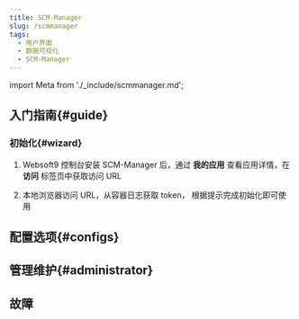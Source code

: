 ```yaml
---
title: SCM-Manager
slug: /scmmanager
tags:
  - 用户界面
  - 数据可视化
  - SCM-Manager
---
```


import Meta from './_include/scmmanager.md';

<Meta name="meta" />

## 入门指南{#guide}

### 初始化{#wizard}

1. Websoft9 控制台安装 SCM-Manager 后，通过 **我的应用** 查看应用详情，在 **访问** 标签页中获取访问 URL  

2. 本地浏览器访问 URL，从容器日志获取 token， 根据提示完成初始化即可使用

## 配置选项{#configs}

## 管理维护{#administrator}

## 故障